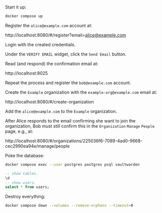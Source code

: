 Start it up:

```bash
docker compose up
```

Register the `alice@example.com` account at:

http://localhost:8080/#/register?email=alice@example.com

Login with the created credentials.

Under the `VERIFY EMAIL` widget, click the `Send Email` button.

Read (and respond) the confirmation email at:

http://localhost:8025

Repeat the process and register the `bob@example.com` account.

Create the `Example` organization with the `example-org@example.com` email at:

http://localhost:8080/#/create-organization

Add the `alice@example.com` to the `Example` organization.

After Alice responds to the email confirming she want to join the organization,
Bob must still confirm this in the `Organization` `Manage` `People` page, e.g., at:

http://localhost:8080/#/organizations/225036f6-7089-4ad0-9668-cec2990ea94e/manage/people

Poke the database:

```bash
docker compose exec --user postgres postgres psql vaultwarden
```
```sql
-- show tables.
\d
-- show users.
select * from users;
```

Destroy everything:

```bash
docker compose down --volumes --remove-orphans --timeout=0
```
